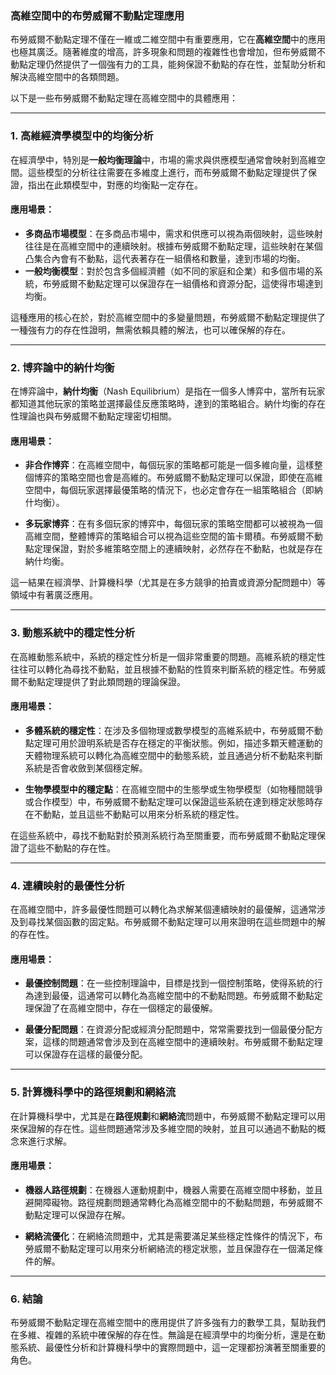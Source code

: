### **高維空間中的布勞威爾不動點定理應用**

布勞威爾不動點定理不僅在一維或二維空間中有重要應用，它在**高維空間**中的應用也極其廣泛。隨著維度的增高，許多現象和問題的複雜性也會增加，但布勞威爾不動點定理仍然提供了一個強有力的工具，能夠保證不動點的存在性，並幫助分析和解決高維空間中的各類問題。

以下是一些布勞威爾不動點定理在高維空間中的具體應用：

---

### **1. 高維經濟學模型中的均衡分析**

在經濟學中，特別是**一般均衡理論**中，市場的需求與供應模型通常會映射到高維空間。這些模型的分析往往需要在多維度上進行，而布勞威爾不動點定理提供了保證，指出在此類模型中，對應的均衡點一定存在。

#### **應用場景：**  
- **多商品市場模型**：在多商品市場中，需求和供應可以視為兩個映射，這些映射往往是在高維空間中的連續映射。根據布勞威爾不動點定理，這些映射在某個凸集合內會有不動點，這代表著存在一組價格和數量，達到市場的均衡。
- **一般均衡模型**：對於包含多個經濟體（如不同的家庭和企業）和多個市場的系統，布勞威爾不動點定理可以保證存在一組價格和資源分配，這使得市場達到均衡。

這種應用的核心在於，對於高維空間中的多變量問題，布勞威爾不動點定理提供了一種強有力的存在性證明，無需依賴具體的解法，也可以確保解的存在。

---

### **2. 博弈論中的納什均衡**

在博弈論中，**納什均衡**（Nash Equilibrium）是指在一個多人博弈中，當所有玩家都知道其他玩家的策略並選擇最佳反應策略時，達到的策略組合。納什均衡的存在性理論也與布勞威爾不動點定理密切相關。

#### **應用場景：**  
- **非合作博弈**：在高維空間中，每個玩家的策略都可能是一個多維向量，這樣整個博弈的策略空間也會是高維的。布勞威爾不動點定理可以保證，即使在高維空間中，每個玩家選擇最優策略的情況下，也必定會存在一組策略組合（即納什均衡）。
  
- **多玩家博弈**：在有多個玩家的博弈中，每個玩家的策略空間都可以被視為一個高維空間，整體博弈的策略組合可以視為這些空間的笛卡爾積。布勞威爾不動點定理保證，對於多維策略空間上的連續映射，必然存在不動點，也就是存在納什均衡。

這一結果在經濟學、計算機科學（尤其是在多方競爭的拍賣或資源分配問題中）等領域中有著廣泛應用。

---

### **3. 動態系統中的穩定性分析**

在高維動態系統中，系統的穩定性分析是一個非常重要的問題。高維系統的穩定性往往可以轉化為尋找不動點，並且根據不動點的性質來判斷系統的穩定性。布勞威爾不動點定理提供了對此類問題的理論保證。

#### **應用場景：**  
- **多體系統的穩定性**：在涉及多個物理或數學模型的高維系統中，布勞威爾不動點定理可用於證明系統是否存在穩定的平衡狀態。例如，描述多顆天體運動的天體物理系統可以轉化為高維空間中的動態系統，並且通過分析不動點來判斷系統是否會收斂到某個穩定解。
  
- **生物學模型中的穩定點**：在高維空間中的生態學或生物學模型（如物種間競爭或合作模型）中，布勞威爾不動點定理可以保證這些系統在達到穩定狀態時存在不動點，並且這些不動點可以用來分析系統的穩定性。

在這些系統中，尋找不動點對於預測系統行為至關重要，而布勞威爾不動點定理保證了這些不動點的存在性。

---

### **4. 連續映射的最優性分析**

在高維空間中，許多最優性問題可以轉化為求解某個連續映射的最優解，這通常涉及到尋找某個函數的固定點。布勞威爾不動點定理可以用來證明在這些問題中的解的存在性。

#### **應用場景：**  
- **最優控制問題**：在一些控制理論中，目標是找到一個控制策略，使得系統的行為達到最優，這通常可以轉化為高維空間中的不動點問題。布勞威爾不動點定理保證了在高維空間中，存在一個穩定的最優解。
  
- **最優分配問題**：在資源分配或經濟分配問題中，常常需要找到一個最優分配方案，這樣的問題通常會涉及到在高維空間中的連續映射。布勞威爾不動點定理可以保證存在這樣的最優分配。

---

### **5. 計算機科學中的路徑規劃和網絡流**

在計算機科學中，尤其是在**路徑規劃**和**網絡流**問題中，布勞威爾不動點定理可以用來保證解的存在性。這些問題通常涉及多維空間的映射，並且可以通過不動點的概念來進行求解。

#### **應用場景：**  
- **機器人路徑規劃**：在機器人運動規劃中，機器人需要在高維空間中移動，並且避開障礙物。路徑規劃問題通常轉化為高維空間中的不動點問題，布勞威爾不動點定理可以保證存在解。
  
- **網絡流優化**：在網絡流問題中，尤其是需要滿足某些穩定性條件的情況下，布勞威爾不動點定理可以用來分析網絡流的穩定狀態，並且保證存在一個滿足條件的解。

---

### **6. 結論**

布勞威爾不動點定理在高維空間中的應用提供了許多強有力的數學工具，幫助我們在多維、複雜的系統中確保解的存在性。無論是在經濟學中的均衡分析，還是在動態系統、最優性分析和計算機科學中的實際問題中，這一定理都扮演著至關重要的角色。